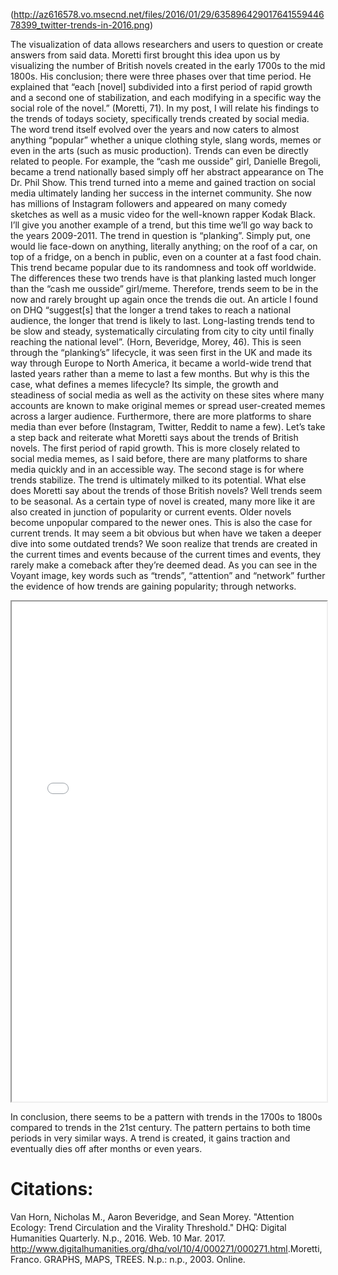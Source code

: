 (http://az616578.vo.msecnd.net/files/2016/01/29/63589642901764155944678399_twitter-trends-in-2016.png)

The visualization of data allows researchers and users to question or create answers from said data. Moretti first brought this idea upon us by visualizing the number of British novels created in the early 1700s to the mid 1800s. His conclusion; there were three phases over that time period. He explained that “each [novel] subdivided into a first period of rapid growth and a second one of stabilization, and each modifying in a specific way the social role of the novel.” (Moretti, 71). In my post, I will relate his findings to the trends of todays society, specifically trends created by social media. The word trend itself evolved over the years and now caters to almost anything “popular” whether a unique clothing style, slang words, memes or even in the arts (such as music production). Trends can even be directly related to people. For example, the “cash me ousside” girl, Danielle Bregoli, became a trend nationally based simply off her abstract appearance on The Dr. Phil Show. This trend turned into a meme and gained traction on social media ultimately landing her success in the internet community. She now has millions of Instagram followers and appeared on many comedy sketches as well as a music video for the well-known rapper Kodak Black. I’ll give you another example of a trend, but this time we’ll go way back to the years 2009-2011. The trend in question is “planking”. Simply put, one would lie face-down on anything, literally anything; on the roof of a car, on top of a fridge, on a bench in public, even on a counter at a fast food chain. This trend became popular due to its randomness and took off worldwide. The differences these two trends have is that planking lasted much longer than the “cash me ousside” girl/meme. Therefore, trends seem to be in the now and rarely brought up again once the trends die out. An article I found on DHQ “suggest[s] that the longer a trend takes to reach a national audience, the longer that trend is likely to last. Long-lasting trends tend to be slow and steady, systematically circulating from city to city until finally reaching the national level”. (Horn, Beveridge, Morey, 46). This is seen through the “planking’s” lifecycle, it was seen first in the UK and made its way through Europe to North America, it became a world-wide trend that lasted years rather than a meme to last a few months. But why is this the case, what defines a memes lifecycle? Its simple, the growth and steadiness of social media as well as the activity on these sites where many accounts are known to make original memes or spread user-created memes across a larger audience. Furthermore, there are more platforms to share media than ever before (Instagram, Twitter, Reddit to name a few). Let’s take a step back and reiterate what Moretti says about the trends of British novels. The first period of rapid growth. This is more closely related to social media memes, as I said before, there are many platforms to share media quickly and in an accessible way. The second stage is for where trends stabilize. The trend is ultimately milked to its potential. What else does Moretti say about the trends of those British novels? Well trends seem to be seasonal. As a certain type of novel is created, many more like it are also created in junction of popularity or current events. Older novels become unpopular compared to the newer ones. This is also the case for current trends. It may seem a bit obvious but when have we taken a deeper dive into some outdated trends? We soon realize that trends are created in the current times and events because of the current times and events, they rarely make a comeback after they’re deemed dead. As you can see in the Voyant image, key words such as “trends”, “attention” and “network” further the evidence of how trends are gaining popularity; through networks. 
  
  <!--	Exported from Voyant Tools (voyant-tools.org). The iframe src attribute below uses a relative protocol to better function with both http and https sites, but if you're embedding this into a local web page (file protocol) you should add an explicit protocol (https if you're using voyant-tools.org, otherwise it depends on this server. Feel free to change the height and width values or other styling below: --> <iframe style='width: 100%; height: 800px' src='//voyant-tools.org/?view=Cirrus&corpus=60661587967d5b19594edd535d904a4e'></iframe>

In conclusion, there seems to be a pattern with trends in the 1700s to 1800s compared to trends in the 21st century. The pattern pertains to both time periods in very similar ways. A trend is created, it gains traction and eventually dies off after months or even years.

# Citations:
Van Horn, Nicholas M., Aaron Beveridge, and Sean Morey. "Attention Ecology: Trend Circulation and the Virality Threshold." DHQ: Digital Humanities Quarterly. N.p., 2016. Web. 10 Mar. 2017. <http://www.digitalhumanities.org/dhq/vol/10/4/000271/000271.html>.Moretti, Franco. GRAPHS, MAPS, TREES. N.p.: n.p., 2003. Online.

